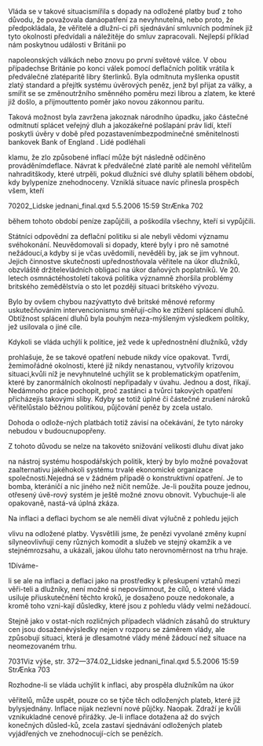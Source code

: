 
Vláda se v takové situacismířila s dopady na odložené platby buď z toho důvodu, že považovala danáopatření za nevyhnutelná, nebo proto, že předpokládala, že věřitelé a dlužní-ci při sjednávání smluvních podmínek již tyto okolnosti předvídali a náležitěje do smluv zapracovali. Nejlepší příklad nám poskytnou události v Británii po

napoleonských válkách nebo znovu po první světové válce. V obou případechse Británie po konci válek pomocí deflačních politik vrátila k předválečné zlatéparitě libry šterlinků. Byla odmítnuta myšlenka opustit zlatý standard a přejítk systému úvěrových peněz, jenž byl přijat za války, a smířit se se změnoutržního směnného poměru mezi librou a zlatem, ke které již došlo, a přijmouttento poměr jako novou zákonnou paritu.

Taková možnost byla zavržena jakoznak národního úpadku, jako částečné odmítnutí splácet veřejný dluh a jakozákeřné pošlapání práv lidí, kteří poskytli úvěry v době před pozastavenímbezpodmínečné směnitelnosti bankovek Bank of England . Lidé podléhali

klamu, že zlo způsobené inflací může být následně odčiněno prováděnímdeflace. Návrat k předválečné zlaté paritě ale nemohl věřitelům nahraditškody, které utrpěli, pokud dlužníci své dluhy splatili během období, kdy bylypeníze znehodnoceny. Vzniklá situace navíc přinesla prospěch všem, kteří

70202_Lidske jednani_final.qxd 5.5.2006 15:59 StrÆnka 702

během tohoto období peníze zapůjčili, a poškodila všechny, kteří si vypůjčili.

Státníci odpovědní za deflační politiku si ale nebyli vědomi významu svéhokonání. Neuvědomovali si dopady, které byly i pro ně samotné nežádoucí,a kdyby si je včas uvědomili, nevěděli by, jak se jim vyhnout. Jejich činnostve skutečnosti upřednostňovala věřitele na úkor dlužníků, obzvláště držitelevládních obligací na úkor daňových poplatníků. Ve 20. letech osmnáctéhostoletí taková politika významně zhoršila problémy britského zemědělstvía o sto let později situaci britského vývozu.

Bylo by ovšem chybou nazývattyto dvě britské měnové reformy uskutečňováním intervencionismu směřují-cího ke ztížení splácení dluhů. Obtížnost splácení dluhů byla pouhým neza-mýšleným výsledkem politiky, jež usilovala o jiné cíle.

Kdykoli se vláda uchýlí k politice, jež vede k upřednostnění dlužníků, vždy

prohlašuje, že se takové opatření nebude nikdy více opakovat. Tvrdí, žemimořádné okolnosti, které již nikdy nenastanou, vytvořily krizovou situaci,kvůli níž je nevyhnutelné uchýlit se k problematickým opatřením, které by zanormálních okolností nepřipadaly v úvahu. Jednou a dost, říkají. Nedámnoho práce pochopit, proč zastánci a tvůrci takových opatření přicházejís takovými sliby. Kdyby se totiž úplné či částečné zrušení nároků věřitelůstalo běžnou politikou, půjčování peněz by zcela ustalo.

Dohoda o odlože-ných platbách totiž závisí na očekávání, že tyto nároky nebudou v budoucnupopřeny.

Z tohoto důvodu se nelze na takovéto snižování velikosti dluhu dívat jako

na nástroj systému hospodářských politik, který by bylo možné považovat zaalternativu jakéhokoli systému trvalé ekonomické organizace společnosti.Nejedná se v žádném případě o konstruktivní opatření. Je to bomba, kteráničí a nic jiného než ničit nemůže. Je-li použita pouze jednou, otřesený úvě-rový systém je ještě možné znovu obnovit. Vybuchuje-li ale opakovaně, nastá-vá úplná zkáza.

Na inflaci a deflaci bychom se ale neměli dívat výlučně z pohledu jejich

vlivu na odložené platby. Vysvětlili jsme, že penězi vyvolané změny kupní sílyneovlivňují ceny různých komodit a služeb ve stejný okamžik a ve stejnémrozsahu, a ukázali, jakou úlohu tato nerovnoměrnost na trhu hraje.

1Díváme-

li se ale na inflaci a deflaci jako na prostředky k přeskupení vztahů mezi věři-teli a dlužníky, není možné si nepovšimnout, že cílů, o které vláda usiluje přiuskutečnění těchto kroků, je dosaženo pouze nedokonale, a kromě toho vzni-kají důsledky, které jsou z pohledu vlády velmi nežádoucí.

Stejně jako v ostat-ních rozličných případech vládních zásahů do struktury cen jsou dosaženévýsledky nejen v rozporu se záměrem vlády, ale způsobují situaci, která je dlesamotné vlády méně žádoucí než situace na neomezovaném trhu.

7031Viz výše, str. 372—374.02_Lidske jednani_final.qxd 5.5.2006 15:59 StrÆnka 703

Rozhodne-li se vláda uchýlit k inflaci, aby prospěla dlužníkům na úkor

věřitelů, může uspět, pouze co se týče těch odložených plateb, které již bylysjednány. Inflace nijak nezlevní nové půjčky. Naopak. Zdraží je kvůli vznikukladné cenové přirážky. Je-li inflace dotažena až do svých konečných důsled-ků, zcela zastaví sjednávání odložených plateb vyjádřených ve znehodnocují-cích se penězích.
